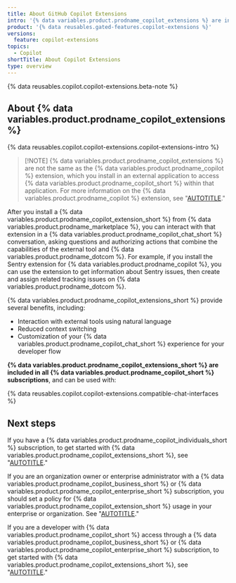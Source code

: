 ```yaml
---
title: About GitHub Copilot Extensions
intro: '{% data variables.product.prodname_copilot_extensions %} are integrations for external tools in {% data variables.product.prodname_copilot_chat %}.'
product: '{% data reusables.gated-features.copilot-extensions %}'
versions:
  feature: copilot-extensions
topics:
  - Copilot
shortTitle: About Copilot Extensions
type: overview
---
```


{% data reusables.copilot.copilot-extensions.beta-note %}

## About {% data variables.product.prodname_copilot_extensions %}

{% data reusables.copilot.copilot-extensions.copilot-extensions-intro %}

> [!NOTE] {% data variables.product.prodname_copilot_extensions %} are not the same as the {% data variables.product.prodname_copilot %} extension, which you install in an external application to access {% data variables.product.prodname_copilot_short %} within that application. For more information on the {% data variables.product.prodname_copilot %} extension, see "[AUTOTITLE](/copilot/using-github-copilot/getting-started-with-github-copilot)."

After you install a {% data variables.product.prodname_copilot_extension_short %} from {% data variables.product.prodname_marketplace %}, you can interact with that extension in a {% data variables.product.prodname_copilot_chat_short %} conversation, asking questions and authorizing actions that combine the capabilities of the external tool and {% data variables.product.prodname_dotcom %}. For example, if you install the Sentry extension for {% data variables.product.prodname_copilot %}, you can use the extension to get information about Sentry issues, then create and assign related tracking issues on {% data variables.product.prodname_dotcom %}.

{% data variables.product.prodname_copilot_extensions_short %} provide several benefits, including:

- Interaction with external tools using natural language
- Reduced context switching
- Customization of your {% data variables.product.prodname_copilot_chat_short %} experience for your developer flow

**{% data variables.product.prodname_copilot_extensions_short %} are included in all {% data variables.product.prodname_copilot_short %} subscriptions**, and can be used with:

{% data reusables.copilot.copilot-extensions.compatible-chat-interfaces %}

## Next steps

If you have a {% data variables.product.prodname_copilot_individuals_short %} subscription, to get started with {% data variables.product.prodname_copilot_extensions_short %}, see "[AUTOTITLE](/copilot/github-copilot-chat/github-copilot-extensions/installing-github-copilot-extensions-for-your-personal-account)."

If you are an organization owner or enterprise administrator with a {% data variables.product.prodname_copilot_business_short %} or {% data variables.product.prodname_copilot_enterprise_short %} subscription, you should set a policy for {% data variables.product.prodname_copilot_extension_short %} usage in your enterprise or organization. See "[AUTOTITLE](/copilot/github-copilot-chat/github-copilot-extensions/managing-github-copilot-extensions)."

If you are a developer with {% data variables.product.prodname_copilot_short %} access through a {% data variables.product.prodname_copilot_business_short %} or {% data variables.product.prodname_copilot_enterprise_short %} subscription, to get started with {% data variables.product.prodname_copilot_extensions_short %}, see "[AUTOTITLE](/copilot/github-copilot-chat/github-copilot-extensions/using-github-copilot-extensions)."
